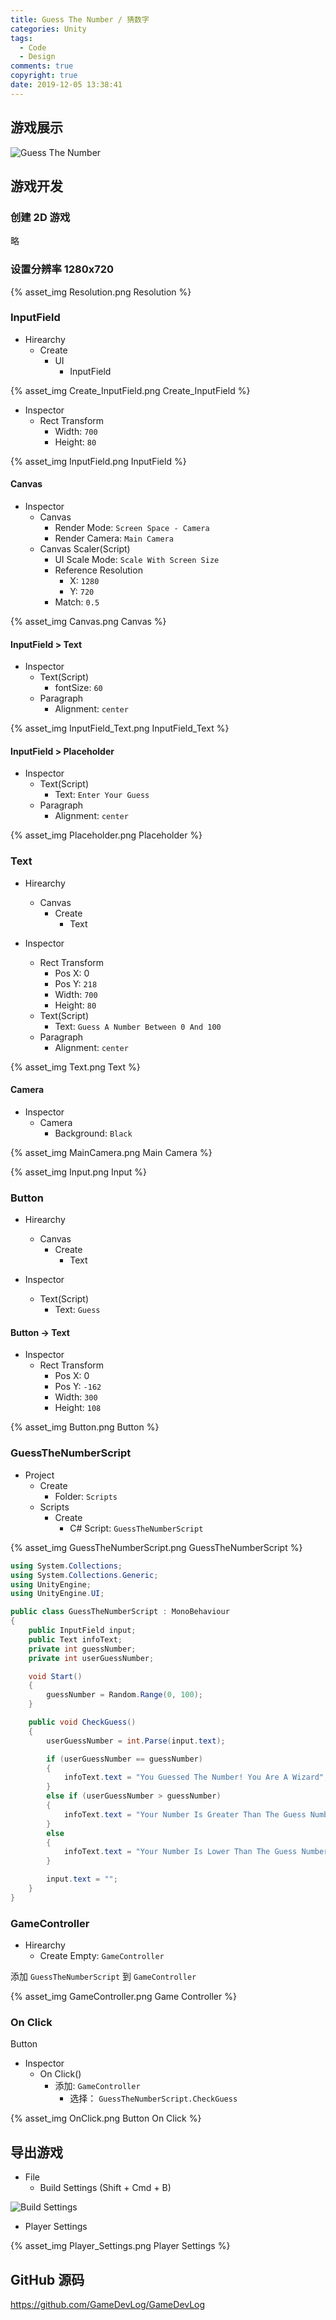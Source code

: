 ```yaml
---
title: Guess The Number / 猜数字
categories: Unity
tags:
  - Code
  - Design
comments: true
copyright: true
date: 2019-12-05 13:38:41
---
```


## 游戏展示

![Guess The Number](https://raw.githubusercontent.com/GameDevLog/GameDevLogTemplete/master/ScreenShots/2.GuessTheNumber.gif)

<!--more-->

## 游戏开发

### 创建 2D 游戏

略

### 设置分辨率 1280x720

{% asset_img Resolution.png Resolution %}

### InputField

* Hirearchy
    * Create
        * UI
            * InputField

{% asset_img Create_InputField.png Create_InputField %}

* Inspector
    * Rect Transform
        * Width: `700`
        * Height: `80`

{% asset_img InputField.png InputField %}

#### Canvas

* Inspector
    * Canvas
        * Render Mode: `Screen Space - Camera`
        * Render Camera: `Main Camera`
    * Canvas Scaler(Script)
        * UI Scale Mode: `Scale With Screen Size`
        * Reference Resolution
            * X: `1280`
            * Y: `720`
        * Match: `0.5`

{% asset_img Canvas.png Canvas %}

#### InputField > Text

* Inspector
    * Text(Script)
        * fontSize: `60`
    * Paragraph
        * Alignment: `center`

{% asset_img InputField_Text.png InputField_Text %}

#### InputField > Placeholder

* Inspector
    * Text(Script)
        * Text: `Enter Your Guess`
    * Paragraph
        * Alignment: `center`

{% asset_img Placeholder.png Placeholder %}

### Text

* Hirearchy
    * Canvas
        * Create
            * Text

* Inspector
    * Rect Transform
        * Pos X: 0
        * Pos Y: `218 `
        * Width: `700`
        * Height: `80`
    * Text(Script)
        * Text: `Guess A Number Between 0 And 100`
    * Paragraph
        * Alignment: `center`

{% asset_img Text.png Text %}

#### Camera

* Inspector
    * Camera
        * Background: `Black`

{% asset_img MainCamera.png Main Camera %}

{% asset_img Input.png Input %}

### Button

* Hirearchy
    * Canvas
        * Create
            * Text

* Inspector
    * Text(Script)
        * Text: `Guess`

#### Button -> Text

* Inspector
    * Rect Transform
        * Pos X: 0
        * Pos Y: `-162 `
        * Width: `300`
        * Height: `108`

{% asset_img Button.png Button %}

### GuessTheNumberScript

* Project
    * Create 
        * Folder: `Scripts`
    * Scripts
        * Create
            * C# Script: `GuessTheNumberScript`

{% asset_img GuessTheNumberScript.png GuessTheNumberScript %}

```csharp
using System.Collections;
using System.Collections.Generic;
using UnityEngine;
using UnityEngine.UI;

public class GuessTheNumberScript : MonoBehaviour
{
    public InputField input;
    public Text infoText;
    private int guessNumber;
    private int userGuessNumber;

    void Start()
    {
        guessNumber = Random.Range(0, 100);
    }

    public void CheckGuess()
    {
        userGuessNumber = int.Parse(input.text);

        if (userGuessNumber == guessNumber)
        {
            infoText.text = "You Guessed The Number! You Are A Wizard";
        }
        else if (userGuessNumber > guessNumber)
        {
            infoText.text = "Your Number Is Greater Than The Guess Number";
        }
        else
        {
            infoText.text = "Your Number Is Lower Than The Guess Number";
        }

        input.text = "";
    }
}
```

### GameController

* Hirearchy
    * Create Empty: `GameController`

添加 `GuessTheNumberScript` 到 `GameController`

{% asset_img GameController.png Game Controller  %}

### On Click

Button

* Inspector
    * On Click()
        * 添加: `GameController`
            * 选择： `GuessTheNumberScript.CheckGuess`

{% asset_img OnClick.png Button On Click  %}

## 导出游戏

* File
    * Build Settings (Shift + Cmd + B)

![Build Settings](https://game.iosdevlog.com/2019/12/04/Bomber-Man/Build_Settings.png)

* Player Settings 

{% asset_img Player_Settings.png Player Settings  %}

## GitHub 源码

<https://github.com/GameDevLog/GameDevLog>
